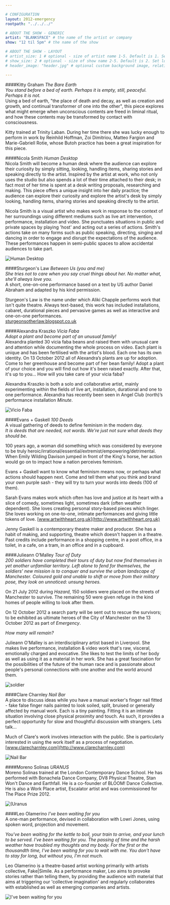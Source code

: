 ```yaml
---

# CONFIGURATION
layout: 2012-emergency
rootpath: "../../../"

# ABOUT THE SHOW - GENERIC
artist: "BLANKSPACE" # the name of the artist or company
show: "12 til 5pm" # the name of the show

# ABOUT THE SHOW - LAYOUT
# artist_size: 1 # optional - size of artist name 1-5. Default is 1. Set longer names to lower values
# show_size: 2 # optional - size of show name 2-5. Default is 2. Set longer names to lower values
# header_image: "header.jpg" # optional custom background image, relative to current page

---
```

####Kitty Graham   *The Bare Earth*   
*You stand before a bed of earth. Perhaps it is empty, still, peaceful. Perhaps it is not.*             
Using a bed of earth, "the place of death and decay, as well as creation and growth, and continual transformer of one into the other", this piece explores what might emerge when unconscious contents are freed in liminal ritual, and how these contents may be transformed by contact with consciousness.    

Kitty trained at Trinity Laban. During her time there she was lucky enough to perform in work by Reinhild Hoffman, Zoi Dimitriou, Matteo Fargion and Marie-Gabriell Rotie, whose Butoh practice has been a great inspiration for this piece.    

####Nicola Smith   *Human Desktop*	    
Nicola Smith will become a human desk where the audience can explore their curiosity by simply sitting, looking, handling items, sharing stories and speaking directly to the artist. Inspired by the artist at work, who not only uses the studio but also spends a lot of their time attached to their desk; in fact most of her time is spent at a desk writing proposals, researching and making. This piece offers a unique insight into her daily practice; the audience can explore their curiosity and explore the artist's desk by simply looking, handling items, sharing stories and speaking directly to the artist.       

Nicola Smith is a visual artist who makes work in response to the context of her surroundings using different mediums such as live art intervention, performance, installation and video. She punctuates situations in public and private spaces by playing 'host' and acting out a series of actions. Smith's actions take on many forms such as public speaking, directing, singing and dancing in order to engage and disrupt the expectations of the audience. These performances happen in semi-public spaces to allow accidental audiences to take part.    

![Human Desktop](NicolaSmith.jpg)    

####Sturgeon's Law   *Between Us (you and me)*    	                            
*She tries not to care when you say cruel things about her. No matter what, she'll always love you.*              
A short, one-on-one performance based on a text by US author Daniel Abraham and adapted by his kind permission.	     

Sturgeon's Law is the name under which Aliki Chapple performs work that isn't quite theatre. Always text-based, this work has included installations, cabaret, durational pieces and pervasive games as well as interactive and one-on-one performances.     
[sturgeonsotherlaw.blogspot.co.uk](http://sturgeonsotherlaw.blogspot.co.uk/)     

####Alexandra Kraszko	   *Vicia Faba*	    
*Adopt a plant and become part of an unusual family!*    
Alexandra planted 30 vicia faba beans and raised them with unusual care and attention while documenting the whole process on video. Each plant is unique and has been fertilised with the artist's blood. Each one has its own identity. On 13 October 2012 all of Alexandra’s plants are up for adoption.    
Come to her greenhouse and become part of her bean family! Adopt a plant of your choice and you will find out how it's been raised exactly. After that, it's up to you… How will you take care of your vicia faba?    

Alexandra Kraszko is both a solo and collaborative artist, mainly experimenting within the fields of live art, installation, durational and one to one performance. Alexandra has recently been seen in Angel Club (north)’s performance installation *Minute*.    

![Vicio Faba](ViciaFaba.jpg)    

####Evans + Gaskell   *100 Deeds*    
A visual gathering of deeds to define feminism in the modern day.             
*It is deeds that are needed, not words. We're just not sure what deeds they should be.*    

100 years ago, a woman did something which was considered by everyone to be truly heroic/irrational/essential/extremist/empowering/detrimental. When Emily Wilding Davison jumped in front of the King's horse, her action would go on to impact how a nation perceives feminism.    
 
Evans + Gaskell want to know what feminism means now, or perhaps what actions should happen next.  Come and tell them what you think and brand your own purple sash - they will try to turn your words into deeds (100 of them).    

Sarah Evans makes work which often has love and justice at its heart with a slice of comedy, sometimes light, sometimes dark (often weather dependent). She loves creating personal story-based pieces which linger. She loves working on one-to-one, intimate performances and giving little tokens of love.
[www.artwithheart.org.uk](http://www.artwithheart.org.uk)           

Jenny Gaskell is a contemporary theatre maker and producer.  She has a habit of making, and supporting, theatre which doesn't happen in a theatre. Past credits include performance in a shopping centre, in a post office, in a toilet, in a cafe, on a tram, in an office and in a cupboard.    
    
####Julieann O’Malley   *Tour of Duty*	    
*200 soldiers have completed their tours of duty but now find themselves in yet another unfamiliar territory. Left alone to fend for themselves,  the soldiers' new mission is to conquer and survive the urban landscape of Manchester. Coloured gold and unable to shift or move from their military pose, they look on unnoticed: unsung heroes.*     

On 21 July 2012 during *Hazard*, 150 soldiers were placed on the streets of Manchester to survive. The remaining 50 were given refuge in the kind homes of people willing to look after them.    

On 12 October 2012 a search party will be sent out to rescue the survivors; to be exhibited as ultimate heroes of the City of Manchester on the 13 October 2012 as part of *Emergency*.    

*How many will remain?*      

Julieann O'Malley is an interdisciplinary artist based in Liverpool. She makes live performance, installation & video work that's raw, visceral, emotionally charged and evocative. She likes to test the limits of her body as well as using it as a material in her work. She has a great fascination for the possibilities of the future of the human race and is passionate about people's personal connections with one another and the world around them.

![soldier](soldier.jpg)

####Clare Charnley	   *Nail Bar*    
A place to discuss ideas while you have a manual worker's finger nail fitted - fake false finger nails painted to look soiled, split, bruised or generally affected by manual work. Each is a tiny painting.  Fitting it is an intimate situation involving close physical proximity and touch. As such, it provides a perfect opportunity for slow and thoughtful discussion with strangers. Lets talk...    

Much of Clare's work involves interaction with the public. She is particularly interested in using the work itself as a process of negotiation.    
[www.clarecharnley.com](http://www.clarecharnley.com)    

![Nail Bar](NailBar.jpg)


####Moreno Solinas   *URANUS*    
Moreno Solinas trained at the London Contemporary Dance School. He has performed with Bonachela Dance Company, DV8 Physical Theatre, Stan Won't Dance and Earthfall. He is a co-founder of BLOOM! Dance Collective. He is also a Work Place artist, Escalator artist and was commissioned for The Place Prize 2012.    
            
![(Uranus](Uranus.jpg)

####Leo Olamerino   *I've been waiting for you*    
A one-man performance, devised in collaboration with Lowri Jones, using spoken word, projection and movement.    

*You've been waiting for the kettle to boil, your train to arrive, and your lunch to be served. I've been waiting for you. The passing of time and the harsh weather have troubled my thoughts and my body. For the first or the thousandth time, I've been waiting for you to wait with me. You don't have to stay for long, but without you, I'm not much.* 

Leo Olamerino is a theatre-based artist working primarily with artists collective, Fake|Simile. As a performance maker, Leo aims to provoke stories rather than telling them, by providing the audience with material that aims at triggering our 'collective imagination' and regularly collaborates with established as well as emerging companies and artists.    

![I've been waiting for you](SAM_0730.jpg)
